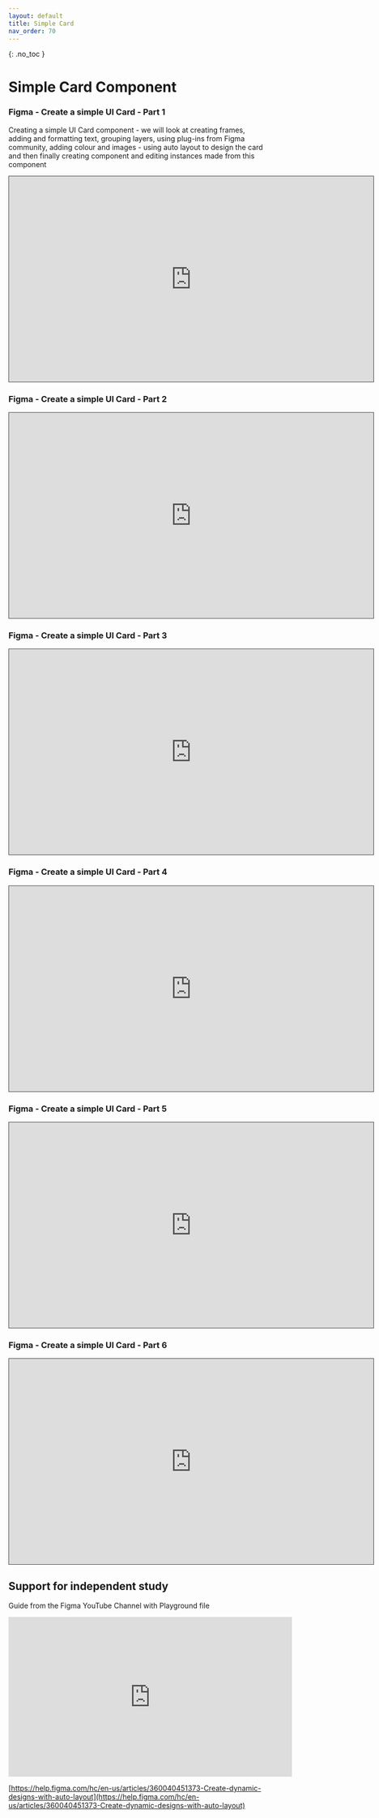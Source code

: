 ```yaml
---
layout: default
title: Simple Card
nav_order: 70
---
```


{: .no_toc }

# Simple Card Component

### Figma - Create a simple UI Card - Part 1 

Creating a simple UI Card component - we will look at creating frames, adding and formatting text, grouping layers, using plug-ins from Figma community, adding colour and images - using auto layout to design the card and then finally creating component and editing instances made from this component

<iframe src="https://solent.cloud.panopto.eu/Panopto/Pages/Embed.aspx?id=04cff5b4-98bb-432f-87f3-af4f014d7c97&autoplay=false&offerviewer=true&showtitle=true&showbrand=false&captions=true&interactivity=all" height="405" width="720" style="border: 1px solid #464646;" allowfullscreen allow="autoplay"></iframe>

### Figma - Create a simple UI Card - Part 2

<iframe src="https://solent.cloud.panopto.eu/Panopto/Pages/Embed.aspx?id=e9e47c3b-553c-41cc-9623-af4f014f5ef3&autoplay=false&offerviewer=true&showtitle=true&showbrand=false&captions=true&interactivity=all" height="405" width="720" style="border: 1px solid #464646;" allowfullscreen allow="autoplay"></iframe>

### Figma - Create a simple UI Card - Part 3

<iframe src="https://solent.cloud.panopto.eu/Panopto/Pages/Embed.aspx?id=804c9e67-43cd-4d8b-84ea-af4f01506981&autoplay=false&offerviewer=true&showtitle=true&showbrand=false&captions=true&interactivity=all" height="405" width="720" style="border: 1px solid #464646;" allowfullscreen allow="autoplay"></iframe>

### Figma - Create a simple UI Card - Part 4

<iframe src="https://solent.cloud.panopto.eu/Panopto/Pages/Embed.aspx?id=5f357a71-b01e-4506-b4c3-af4f0154d7e8&autoplay=false&offerviewer=true&showtitle=true&showbrand=false&captions=true&interactivity=all" height="405" width="720" style="border: 1px solid #464646;" allowfullscreen allow="autoplay"></iframe>

### Figma - Create a simple UI Card - Part 5

<iframe src="https://solent.cloud.panopto.eu/Panopto/Pages/Embed.aspx?id=99525551-bb9e-4ad0-8713-af4f015a4351&autoplay=false&offerviewer=true&showtitle=true&showbrand=false&captions=true&interactivity=all" height="405" width="720" style="border: 1px solid #464646;" allowfullscreen allow="autoplay"></iframe>

### Figma - Create a simple UI Card - Part 6 

<iframe src="https://solent.cloud.panopto.eu/Panopto/Pages/Embed.aspx?id=a818b053-2495-47bf-936b-af4f01573e9f&autoplay=false&offerviewer=true&showtitle=true&showbrand=false&captions=true&interactivity=all" height="405" width="720" style="border: 1px solid #464646;" allowfullscreen allow="autoplay"></iframe>

## Support for independent study

Guide from the Figma YouTube Channel with Playground file

<iframe width="560" height="315" src="https://www.youtube.com/embed/floQKLsWAy4" title="YouTube video player" frameborder="0" allow="accelerometer; autoplay; clipboard-write; encrypted-media; gyroscope; picture-in-picture" allowfullscreen></iframe>

[https://help.figma.com/hc/en-us/articles/360040451373-Create-dynamic-designs-with-auto-layout](https://help.figma.com/hc/en-us/articles/360040451373-Create-dynamic-designs-with-auto-layout)








